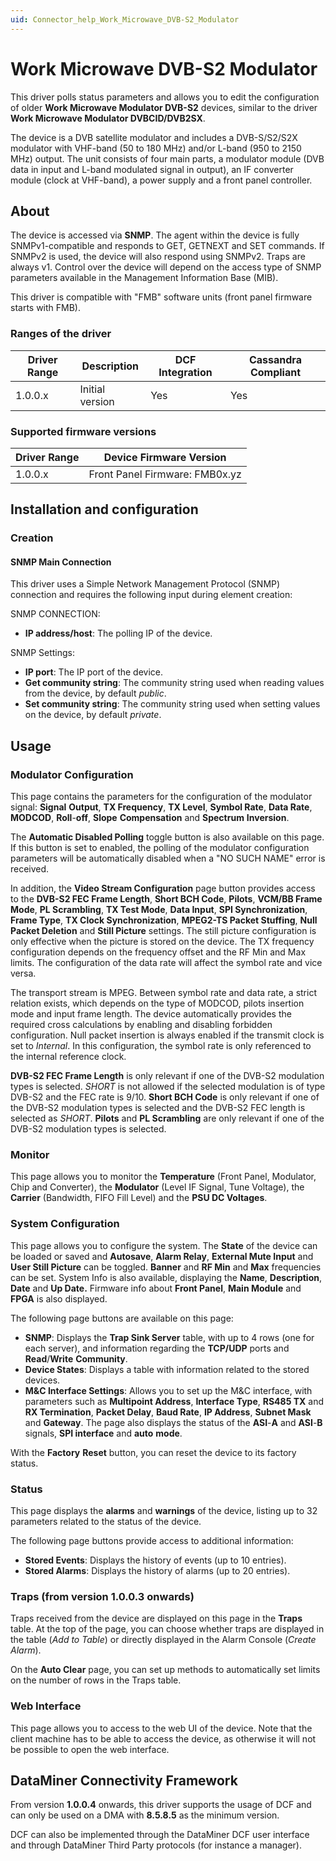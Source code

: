```yaml
---
uid: Connector_help_Work_Microwave_DVB-S2_Modulator
---
```


# Work Microwave DVB-S2 Modulator

This driver polls status parameters and allows you to edit the configuration of older **Work Microwave Modulator DVB-S2** devices, similar to the driver **Work Microwave Modulator DVBCID/DVB2SX**.

The device is a DVB satellite modulator and includes a DVB-S/S2/S2X modulator with VHF-band (50 to 180 MHz) and/or L-band (950 to 2150 MHz) output. The unit consists of four main parts, a modulator module (DVB data in input and L-band modulated signal in output), an IF converter module (clock at VHF-band), a power supply and a front panel controller.

## About

The device is accessed via **SNMP**. The agent within the device is fully SNMPv1-compatible and responds to GET, GETNEXT and SET commands. If SNMPv2 is used, the device will also respond using SNMPv2. Traps are always v1. Control over the device will depend on the access type of SNMP parameters available in the Management Information Base (MIB).

This driver is compatible with "FMB" software units (front panel firmware starts with FMB).

### Ranges of the driver

| **Driver Range** | **Description** | **DCF Integration** | **Cassandra Compliant** |
|------------------|-----------------|---------------------|-------------------------|
| 1.0.0.x          | Initial version | Yes                 | Yes                     |

### Supported firmware versions

| **Driver Range** | **Device Firmware Version**    |
|------------------|--------------------------------|
| 1.0.0.x          | Front Panel Firmware: FMB0x.yz |

## Installation and configuration

### Creation

#### SNMP Main Connection

This driver uses a Simple Network Management Protocol (SNMP) connection and requires the following input during element creation:

SNMP CONNECTION:

- **IP address/host**: The polling IP of the device.

SNMP Settings:

- **IP port**: The IP port of the device.
- **Get community string**: The community string used when reading values from the device, by default *public*.
- **Set community string**: The community string used when setting values on the device, by default *private*.

## Usage

### Modulator Configuration

This page contains the parameters for the configuration of the modulator signal: **Signal** **Output**, **TX Frequency**, **TX Level**, **Symbol Rate**, **Data Rate**, **MODCOD**, **Roll**-**off**, **Slope** **Compensation** and **Spectrum** **Inversion**.

The **Automatic Disabled Polling** toggle button is also available on this page. If this button is set to enabled, the polling of the modulator configuration parameters will be automatically disabled when a "NO SUCH NAME" error is received.

In addition, the **Video Stream Configuration** page button provides access to the **DVB-S2 FEC Frame Length**, **Short BCH Code**, **Pilots**, **VCM/BB Frame Mode**, **PL Scrambling**, **TX Test Mode**, **Data Input**, **SPI Synchronization**, **Frame Type**, **TX Clock Synchronization**, **MPEG2-TS Packet Stuffing**, **Null Packet Deletion** and **Still Picture** settings. The still picture configuration is only effective when the picture is stored on the device. The TX frequency configuration depends on the frequency offset and the RF Min and Max limits. The configuration of the data rate will affect the symbol rate and vice versa.

The transport stream is MPEG. Between symbol rate and data rate, a strict relation exists, which depends on the type of MODCOD, pilots insertion mode and input frame length. The device automatically provides the required cross calculations by enabling and disabling forbidden configuration. Null packet insertion is always enabled if the transmit clock is set to *Internal*. In this configuration, the symbol rate is only referenced to the internal reference clock.

**DVB-S2 FEC Frame Length** is only relevant if one of the DVB-S2 modulation types is selected. *SHORT* is not allowed if the selected modulation is of type DVB-S2 and the FEC rate is 9/10. **Short BCH Code** is only relevant if one of the DVB-S2 modulation types is selected and the DVB-S2 FEC length is selected as *SHORT*. **Pilots** and **PL Scrambling** are only relevant if one of the DVB-S2 modulation types is selected.

### Monitor

This page allows you to monitor the **Temperature** (Front Panel, Modulator, Chip and Converter), the **Modulator** (Level IF Signal, Tune Voltage), the **Carrier** (Bandwidth, FIFO Fill Level) and the **PSU DC Voltages**.

### System Configuration

This page allows you to configure the system. The **State** of the device can be loaded or saved and **Autosave**, **Alarm Relay**, **External Mute Input** and **User Still Picture** can be toggled. **Banner** and **RF Min** and **Max** frequencies can be set. System Info is also available, displaying the **Name**, **Description**, **Date** and **Up Date.** Firmware info about **Front Panel**, **Main Module** and **FPGA** is also displayed.

The following page buttons are available on this page:

- **SNMP**: Displays the **Trap Sink Server** table, with up to 4 rows (one for each server), and information regarding the **TCP/UDP** ports and **Read**/**Write** **Community**.
- **Device States**: Displays a table with information related to the stored devices.
- **M&C Interface Settings**: Allows you to set up the M&C interface, with parameters such as **Multipoint Address**, **Interface Type**, **RS485 TX** and **RX Termination**, **Packet Delay**, **Baud Rate**, **IP Address**, **Subnet Mask** and **Gateway**. The page also displays the status of the **ASI**-**A** and **ASI**-**B** signals, **SPI interface** and **auto** **mode**.

With the **Factory** **Reset** button, you can reset the device to its factory status.

### Status

This page displays the **alarms** and **warnings** of the device, listing up to 32 parameters related to the status of the device.

The following page buttons provide access to additional information:

- **Stored Events**: Displays the history of events (up to 10 entries).
- **Stored Alarms**: Displays the history of alarms (up to 20 entries).

### Traps (from version 1.0.0.3 onwards)

Traps received from the device are displayed on this page in the **Traps** table. At the top of the page, you can choose whether traps are displayed in the table (*Add to Table*) or directly displayed in the Alarm Console (*Create Alarm*).

On the **Auto Clear** page, you can set up methods to automatically set limits on the number of rows in the Traps table.

### Web Interface

This page allows you to access to the web UI of the device. Note that the client machine has to be able to access the device, as otherwise it will not be possible to open the web interface.

## DataMiner Connectivity Framework

From version **1.0.0.4** onwards, this driver supports the usage of DCF and can only be used on a DMA with **8.5.8.5** as the minimum version.

DCF can also be implemented through the DataMiner DCF user interface and through DataMiner Third Party protocols (for instance a manager).
